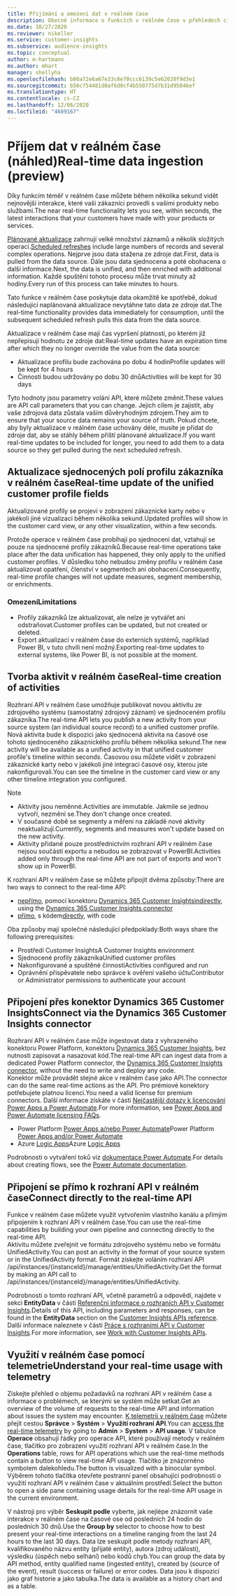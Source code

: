 ```yaml
---
title: Přijímání a omezení dat v reálném čase
description: Obecné informace o funkcích v reálném čase v přehledech cílové skupiny.
ms.date: 10/27/2020
ms.reviewer: nikeller
ms.service: customer-insights
ms.subservice: audience-insights
ms.topic: conceptual
author: m-hartmann
ms.author: mhart
manager: shellyha
ms.openlocfilehash: b00a72e6a67e33c8e70ccc6139c5e62020f9d3e1
ms.sourcegitcommit: b50c754481d0af6d0cf4b550775d7b31d95846ef
ms.translationtype: HT
ms.contentlocale: cs-CZ
ms.lasthandoff: 12/06/2020
ms.locfileid: "4689167"
---
```

# <a name="real-time-data-ingestion-preview"></a><span data-ttu-id="d7497-103">Příjem dat v reálném čase (náhled)</span><span class="sxs-lookup"><span data-stu-id="d7497-103">Real-time data ingestion (preview)</span></span>

<span data-ttu-id="d7497-104">Díky funkcím téměř v reálném čase můžete během několika sekund vidět nejnovější interakce, které vaši zákazníci provedli s vašimi produkty nebo službami.</span><span class="sxs-lookup"><span data-stu-id="d7497-104">The near real-time functionality lets you see, within seconds, the latest interactions that your customers have made with your products or services.</span></span>

<span data-ttu-id="d7497-105">[Plánované aktualizace](system.md#schedule-tab) zahrnují velké množství záznamů a několik složitých operací.</span><span class="sxs-lookup"><span data-stu-id="d7497-105">[Scheduled refreshes](system.md#schedule-tab) include large numbers of records and several complex operations.</span></span> <span data-ttu-id="d7497-106">Nejprve jsou data stažena ze zdroje dat.</span><span class="sxs-lookup"><span data-stu-id="d7497-106">First, data is pulled from the data source.</span></span> <span data-ttu-id="d7497-107">Dále jsou data sjednocena a poté obohacena o další informace.</span><span class="sxs-lookup"><span data-stu-id="d7497-107">Next, the data is unified, and then enriched with additional information.</span></span> <span data-ttu-id="d7497-108">Každé spuštění tohoto procesu může trvat minuty až hodiny.</span><span class="sxs-lookup"><span data-stu-id="d7497-108">Every run of this process can take minutes to hours.</span></span>

<span data-ttu-id="d7497-109">Tato funkce v reálném čase poskytuje data okamžitě ke spotřebě, dokud následující naplánovaná aktualizace nevytáhne tato data ze zdroje dat.</span><span class="sxs-lookup"><span data-stu-id="d7497-109">The real-time functionality provides data immediately for consumption, until the subsequent scheduled refresh pulls this data from the data source.</span></span>

<span data-ttu-id="d7497-110">Aktualizace v reálném čase mají čas vypršení platnosti, po kterém již nepřepisují hodnotu ze zdroje dat:</span><span class="sxs-lookup"><span data-stu-id="d7497-110">Real-time updates have an expiration time after which they no longer override the value from the data source:</span></span>

- <span data-ttu-id="d7497-111">Aktualizace profilu bude zachována po dobu 4 hodin</span><span class="sxs-lookup"><span data-stu-id="d7497-111">Profile updates will be kept for 4 hours</span></span>
- <span data-ttu-id="d7497-112">Činnosti budou udržovány po dobu 30 dnů</span><span class="sxs-lookup"><span data-stu-id="d7497-112">Activities will be kept for 30 days</span></span>

<span data-ttu-id="d7497-113">Tyto hodnoty jsou parametry volání API, které můžete změnit.</span><span class="sxs-lookup"><span data-stu-id="d7497-113">These values are API call parameters that you can change.</span></span> <span data-ttu-id="d7497-114">Jejich cílem je zajistit, aby vaše zdrojová data zůstala vaším důvěryhodným zdrojem.</span><span class="sxs-lookup"><span data-stu-id="d7497-114">They aim to ensure that your source data remains your source of truth.</span></span> <span data-ttu-id="d7497-115">Pokud chcete, aby byly aktualizace v reálném čase uchovány déle, musíte je přidat do zdroje dat, aby se stáhly během příští plánované aktualizace.</span><span class="sxs-lookup"><span data-stu-id="d7497-115">If you want real-time updates to be included for longer, you need to add them to a data source so they get pulled during the next scheduled refresh.</span></span>

## <a name="real-time-update-of-the-unified-customer-profile-fields"></a><span data-ttu-id="d7497-116">Aktualizace sjednocených polí profilu zákazníka v reálném čase</span><span class="sxs-lookup"><span data-stu-id="d7497-116">Real-time update of the unified customer profile fields</span></span>

<span data-ttu-id="d7497-117">Aktualizované profily se projeví v zobrazení zákaznické karty nebo v jakékoli jiné vizualizaci během několika sekund.</span><span class="sxs-lookup"><span data-stu-id="d7497-117">Updated profiles will show in the customer card view, or any other visualization, within a few seconds.</span></span>

<span data-ttu-id="d7497-118">Protože operace v reálném čase probíhají po sjednocení dat, vztahují se pouze na sjednocené profily zákazníků.</span><span class="sxs-lookup"><span data-stu-id="d7497-118">Because real-time operations take place after the data unification has happened, they only apply to the unified customer profiles.</span></span> <span data-ttu-id="d7497-119">V důsledku toho nebudou změny profilu v reálném čase aktualizovat opatření, členství v segmentech ani obohacení.</span><span class="sxs-lookup"><span data-stu-id="d7497-119">Consequently, real-time profile changes will not update measures, segment membership, or enrichments.</span></span>

### <a name="limitations"></a><span data-ttu-id="d7497-120">Omezení</span><span class="sxs-lookup"><span data-stu-id="d7497-120">Limitations</span></span>

- <span data-ttu-id="d7497-121">Profily zákazníků lze aktualizovat, ale nelze je vytvářet ani odstraňovat.</span><span class="sxs-lookup"><span data-stu-id="d7497-121">Customer profiles can be updated, but not created or deleted.</span></span>
- <span data-ttu-id="d7497-122">Export aktualizací v reálném čase do externích systémů, například Power BI, v tuto chvíli není možný.</span><span class="sxs-lookup"><span data-stu-id="d7497-122">Exporting real-time updates to external systems, like Power BI, is not possible at the moment.</span></span>

## <a name="real-time-creation-of-activities"></a><span data-ttu-id="d7497-123">Tvorba aktivit v reálném čase</span><span class="sxs-lookup"><span data-stu-id="d7497-123">Real-time creation of activities</span></span>

<span data-ttu-id="d7497-124">Rozhraní API v reálném čase umožňuje publikovat novou aktivitu ze zdrojového systému (samostatný zdrojový záznam) ve sjednoceném profilu zákazníka.</span><span class="sxs-lookup"><span data-stu-id="d7497-124">The real-time API lets you publish a new activity from your source system (an individual source record) to a unified customer profile.</span></span> <span data-ttu-id="d7497-125">Nová aktivita bude k dispozici jako sjednocená aktivita na časové ose tohoto sjednoceného zákaznického profilu během několika sekund.</span><span class="sxs-lookup"><span data-stu-id="d7497-125">The new activity will be available as a unified activity in that unified customer profile's timeline within seconds.</span></span> <span data-ttu-id="d7497-126">Časovou osu můžete vidět v zobrazení zákaznické karty nebo v jakékoli jiné integraci časové osy, kterou jste nakonfigurovali.</span><span class="sxs-lookup"><span data-stu-id="d7497-126">You can see the timeline in the customer card view or any other timeline integration you configured.</span></span>

> [!NOTE]
>
> - <span data-ttu-id="d7497-127">Aktivity jsou neměnné.</span><span class="sxs-lookup"><span data-stu-id="d7497-127">Activities are immutable.</span></span> <span data-ttu-id="d7497-128">Jakmile se jednou vytvoří, nezmění se.</span><span class="sxs-lookup"><span data-stu-id="d7497-128">They don't change once created.</span></span>
> - <span data-ttu-id="d7497-129">V současné době se segmenty a měření na základě nové aktivity neaktualizují.</span><span class="sxs-lookup"><span data-stu-id="d7497-129">Currently, segments and measures won't update based on the new activity.</span></span>
> - <span data-ttu-id="d7497-130">Aktivity přidané pouze prostřednictvím rozhraní API v reálném čase nejsou součástí exportu a nebudou se zobrazovat v PowerBI.</span><span class="sxs-lookup"><span data-stu-id="d7497-130">Activities added only through the real-time API are not part of exports and won't show up in PowerBI.</span></span>

<span data-ttu-id="d7497-131">K rozhraní API v reálném čase se můžete připojit dvěma způsoby:</span><span class="sxs-lookup"><span data-stu-id="d7497-131">There are two ways to connect to the real-time API:</span></span>

- <span data-ttu-id="d7497-132">[nepřímo](#connect-via-the-dynamics-365-customer-insights-connector), pomocí konektoru [Dynamics 365 Customer Insights](https://docs.microsoft.com/connectors/customerinsights/)</span><span class="sxs-lookup"><span data-stu-id="d7497-132">[indirectly](#connect-via-the-dynamics-365-customer-insights-connector), using the [Dynamics 365 Customer Insights connector](https://docs.microsoft.com/connectors/customerinsights/)</span></span>
- <span data-ttu-id="d7497-133">[přímo](#connect-directly-to-the-real-time-api), s kódem</span><span class="sxs-lookup"><span data-stu-id="d7497-133">[directly](#connect-directly-to-the-real-time-api), with code</span></span>

<span data-ttu-id="d7497-134">Oba způsoby mají společné následující předpoklady:</span><span class="sxs-lookup"><span data-stu-id="d7497-134">Both ways share the following prerequisites:</span></span>

- <span data-ttu-id="d7497-135">Prostředí Customer Insights</span><span class="sxs-lookup"><span data-stu-id="d7497-135">A Customer Insights environment</span></span>
- <span data-ttu-id="d7497-136">Sjednocené profily zákazníka</span><span class="sxs-lookup"><span data-stu-id="d7497-136">Unified customer profiles</span></span>
- <span data-ttu-id="d7497-137">Nakonfigurované a spuštěné činnosti</span><span class="sxs-lookup"><span data-stu-id="d7497-137">Activities configured and run</span></span>
- <span data-ttu-id="d7497-138">Oprávnění přispěvatele nebo správce k ověření vašeho účtu</span><span class="sxs-lookup"><span data-stu-id="d7497-138">Contributor or Administrator permissions to authenticate your account</span></span>

## <a name="connect-via-the-dynamics-365-customer-insights-connector"></a><span data-ttu-id="d7497-139">Připojení přes konektor Dynamics 365 Customer Insights</span><span class="sxs-lookup"><span data-stu-id="d7497-139">Connect via the Dynamics 365 Customer Insights connector</span></span>

<span data-ttu-id="d7497-140">Rozhraní API v reálném čase může ingestovat data z vyhrazeného konektoru Power Platform, konektoru [Dynamics 365 Customer Insights](https://docs.microsoft.com/connectors/customerinsights/), bez nutnosti zapisovat a nasazovat kód.</span><span class="sxs-lookup"><span data-stu-id="d7497-140">The real-time API can ingest data from a dedicated Power Platform connector, the [Dynamics 365 Customer Insights connector](https://docs.microsoft.com/connectors/customerinsights/), without the need to write and deploy any code.</span></span>    
<span data-ttu-id="d7497-141">Konektor může provádět stejné akce v reálném čase jako API.</span><span class="sxs-lookup"><span data-stu-id="d7497-141">The connector can do the same real-time actions as the API.</span></span> <span data-ttu-id="d7497-142">Pro prémiové konektory potřebujete platnou licenci.</span><span class="sxs-lookup"><span data-stu-id="d7497-142">You need a valid license for premium connectors.</span></span> <span data-ttu-id="d7497-143">Další informace získáte v části [Nejčastější dotazy k licencování Power Apps a Power Automate](https://docs.microsoft.com/power-platform/admin/powerapps-flow-licensing-faq).</span><span class="sxs-lookup"><span data-stu-id="d7497-143">For more information, see [Power Apps and Power Automate licensing FAQs](https://docs.microsoft.com/power-platform/admin/powerapps-flow-licensing-faq).</span></span>

- <span data-ttu-id="d7497-144">Power Platform [Power Apps a/nebo Power Automate](https://docs.microsoft.com/connectors/)</span><span class="sxs-lookup"><span data-stu-id="d7497-144">Power Platform [Power Apps and/or Power Automate](https://docs.microsoft.com/connectors/)</span></span>
- <span data-ttu-id="d7497-145">Azure [Logic Apps](https://docs.microsoft.com/azure/connectors/apis-list)</span><span class="sxs-lookup"><span data-stu-id="d7497-145">Azure [Logic Apps](https://docs.microsoft.com/azure/connectors/apis-list)</span></span>

<span data-ttu-id="d7497-146">Podrobnosti o vytváření toků viz [dokumentace Power Automate](https://docs.microsoft.com/power-automate/).</span><span class="sxs-lookup"><span data-stu-id="d7497-146">For details about creating flows, see the [Power Automate documentation](https://docs.microsoft.com/power-automate/).</span></span>

## <a name="connect-directly-to-the-real-time-api"></a><span data-ttu-id="d7497-147">Připojení se přímo k rozhraní API v reálném čase</span><span class="sxs-lookup"><span data-stu-id="d7497-147">Connect directly to the real-time API</span></span>

<span data-ttu-id="d7497-148">Funkce v reálném čase můžete využít vytvořením vlastního kanálu a přímým připojením k rozhraní API v reálném čase.</span><span class="sxs-lookup"><span data-stu-id="d7497-148">You can use the real-time capabilities by building your own pipeline and connecting directly to the real-time API.</span></span>    
<span data-ttu-id="d7497-149">Aktivitu můžete zveřejnit ve formátu zdrojového systému nebo ve formátu UnifiedActivity.</span><span class="sxs-lookup"><span data-stu-id="d7497-149">You can post an activity in the format of your source system or in the UnifiedActivity format.</span></span> <span data-ttu-id="d7497-150">Formát získejte voláním rozhraní API /api/instances/{instanceId}/manage/entities/UnifiedActivity.</span><span class="sxs-lookup"><span data-stu-id="d7497-150">Get the format by making an API call to /api/instances/{instanceId}/manage/entities/UnifiedActivity.</span></span>

<span data-ttu-id="d7497-151">Podrobnosti o tomto rozhraní API, včetně parametrů a odpovědí, najdete v sekci **EntityData** v části [Referenční informace o rozhraních API v Customer Insights](https://developer.ci.ai.dynamics.com/api-details#api=CustomerInsights).</span><span class="sxs-lookup"><span data-stu-id="d7497-151">Details of this API, including parameters and responses, can be found in the **EntityData** section on the [Customer Insights APIs reference](https://developer.ci.ai.dynamics.com/api-details#api=CustomerInsights).</span></span> <span data-ttu-id="d7497-152">Další informace naleznete v části [Práce s rozhraními API v Customer Insights](apis.md).</span><span class="sxs-lookup"><span data-stu-id="d7497-152">For more information, see [Work with Customer Insights APIs](apis.md).</span></span>

## <a name="understand-your-real-time-usage-with-telemetry"></a><span data-ttu-id="d7497-153">Využití v reálném čase pomocí telemetrie</span><span class="sxs-lookup"><span data-stu-id="d7497-153">Understand your real-time usage with telemetry</span></span>

<span data-ttu-id="d7497-154">Získejte přehled o objemu požadavků na rozhraní API v reálném čase a informace o problémech, se kterými se systém může setkat.</span><span class="sxs-lookup"><span data-stu-id="d7497-154">Get an overview of the volume of requests to the real-time API and information about issues the system may encounter.</span></span> <span data-ttu-id="d7497-155">[K telemetrii v reálném čase](system.md#api-usage-tab) můžete přejít cestou **Správce** > **Systém** > **Využití rozhraní API**.</span><span class="sxs-lookup"><span data-stu-id="d7497-155">You can [access the real-time telemetry](system.md#api-usage-tab) by going to **Admin** > **System** > **API usage**.</span></span> <span data-ttu-id="d7497-156">V tabulce **Operace** obsahují řádky pro operace API, které používají metody v reálném čase, tlačítko pro zobrazení využití rozhraní API v reálném čase.</span><span class="sxs-lookup"><span data-stu-id="d7497-156">In the **Operations** table, rows for API operations which use the real-time methods contain a button to view real-time API usage.</span></span> <span data-ttu-id="d7497-157">Tlačítko je znázorněno symbolem dalekohledu.</span><span class="sxs-lookup"><span data-stu-id="d7497-157">The button is visualized with a binocular symbol.</span></span> <span data-ttu-id="d7497-158">Výběrem tohoto tlačítka otevřete postranní panel obsahující podrobnosti o využití rozhraní API v reálném čase v aktuálním prostředí.</span><span class="sxs-lookup"><span data-stu-id="d7497-158">Select the button to open a side pane containing usage details for the real-time API usage in the current environment.</span></span>

<span data-ttu-id="d7497-159">V nástroji pro výběr **Seskupit podle** vyberte, jak nejlépe znázornit vaše interakce v reálném čase na časové ose od posledních 24 hodin do posledních 30 dnů.</span><span class="sxs-lookup"><span data-stu-id="d7497-159">Use the **Group by** selector to choose how to best present your real-time interactions on a timeline ranging from the last 24 hours to the last 30 days.</span></span> <span data-ttu-id="d7497-160">Data lze seskupit podle metody rozhraní API, kvalifikovaného názvu entity (přijaté entity), autora (zdroj události), výsledku (úspěch nebo selhání) nebo kódů chyb.</span><span class="sxs-lookup"><span data-stu-id="d7497-160">You can group the data by API method, entity qualified name (ingested entity), created by (source of the event), result (success or failure) or error codes.</span></span> <span data-ttu-id="d7497-161">Data jsou k dispozici jako graf historie a jako tabulka.</span><span class="sxs-lookup"><span data-stu-id="d7497-161">The data is available as a history chart and as a table.</span></span>

